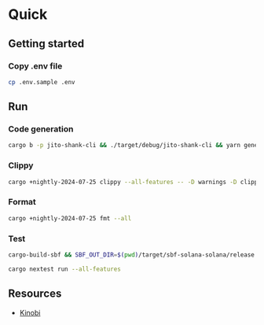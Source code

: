 # Quick

## Getting started

### Copy .env file

```bash
cp .env.sample .env
```

## Run

### Code generation
```bash
cargo b -p jito-shank-cli && ./target/debug/jito-shank-cli && yarn generate-clients && cargo b
```

### Clippy
```bash
cargo +nightly-2024-07-25 clippy --all-features -- -D warnings -D clippy::all -D clippy::nursery -D clippy::integer_division -D clippy::arithmetic_side_effects -D clippy::style -D clippy::perf
```

### Format
```bash
cargo +nightly-2024-07-25 fmt --all
```

### Test
```bash
cargo-build-sbf && SBF_OUT_DIR=$(pwd)/target/sbf-solana-solana/release cargo nextest run --all-features
```

```bash
cargo nextest run --all-features
```




## Resources
- [Kinobi](https://github.com/kinobi-so/kinobi)

